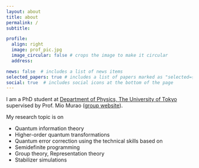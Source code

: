 ```yaml
---
layout: about
title: about
permalink: /
subtitle:

profile:
  align: right
  image: prof_pic.jpg
  image_circular: false # crops the image to make it circular
  address:

news: false  # includes a list of news items
selected_papers: true # includes a list of papers marked as "selected={true}"
social: true  # includes social icons at the bottom of the page
---
```


I am a PhD student at [Department of Physics, The University of Tokyo](https://www.phys.s.u-tokyo.ac.jp/en/) supervised by Prof. Mio Murao ([group website](https://www.eve.phys.s.u-tokyo.ac.jp)).

My research topic is on
- Quantum information theory
- Higher-order quantum transformations
- Quantum error correction
using the technical skills based on
- Semidefinite programming
- Group theory, Representation theory
- Stabilizer simulations